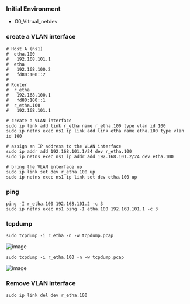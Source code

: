 ### Initial Environment
- 00_Vitrual_netdev

### create a VLAN interface
```
# Host A (ns1)
#  etha.100
#   192.168.101.1
#  etha
#   192.168.100.2
#   fd80:100::2
#
# Router
#  r_etha
#   192.168.100.1
#   fd80:100::1
#  r_etha.100
#   192.168.101.1

# create a VLAN interface
sudo ip link add link r_etha name r_etha.100 type vlan id 100
sudo ip netns exec ns1 ip link add link etha name etha.100 type vlan id 100

# assign an IP address to the VLAN interface
sudo ip addr add 192.168.101.1/24 dev r_etha.100
sudo ip netns exec ns1 ip addr add 192.168.101.2/24 dev etha.100

# bring the VLAN interface up
sudo ip link set dev r_etha.100 up
sudo ip netns exec ns1 ip link set dev etha.100 up
```

### ping
```
ping -I r_etha.100 192.168.101.2 -c 3
sudo ip netns exec ns1 ping -I etha.100 192.168.101.1 -c 3
```

### tcpdump
```
sudo tcpdump -i r_etha -n -w tcpdump.pcap
```
![image](https://github.com/user-attachments/assets/b5790dab-f127-41a2-a9f8-885482e4474f)

```
sudo tcpdump -i r_etha.100 -n -w tcpdump.pcap
```
![image](https://github.com/user-attachments/assets/6797121b-98b2-45b2-bada-400a73fd00b5)

### Remove VLAN interface
```
sudo ip link del dev r_etha.100
```
